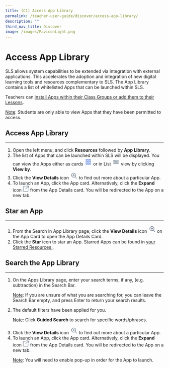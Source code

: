```yaml
---
title: (C1) Access App Library
permalink: /teacher-user-guide/discover/access-app-library/
description: ""
third_nav_title: Discover
image: /images/FaviconLight.png
---
```

<h1>Access App Library</h1>
<p>SLS allows system capabilities to be extended via integration with external applications. This accelerates the adoption and integration of new digital learning tools and resources complementary to SLS. The App Library contains a list of whitelisted Apps that can be launched within SLS.</p>
<p>Teachers can  <a target="_blank" href="/teacher-user-guide/organise/install-and-launch-apps/">install Apps within their Class Groups or add them to their Lessons</a>.
</p>
<p><u>Note</u>: Students are only able to view Apps that they have been permitted to access.</p>
<h2>Access App Library</h2>
<hr>
<ol>
<li>Open the left menu, and click <strong>Resources</strong> followed by <strong>App Library</strong>.</li>
<li>The list of Apps that can be launched within SLS will be displayed. You can view the Apps either as cards 
<img style="width:1.5rem; display: inline;" src="/images/Icons/Card.png"> or in List <img style="width:1.5rem; display: inline;" src="/images/Icons/List.svg"> view by clicking <strong>View by</strong>.</li>
<li>Click the <strong>View Details</strong> icon <img style="width:1.5rem; display: inline;" src="/images/Icons/ViewDetails.svg"> to find out more about a particular App.</li>
<li>To launch an App, click the App card. Alternatively, click the <strong>Expand</strong> icon
<img style="width:1.2rem; display: inline;" src="/images/Icons/external-link.svg"> from the App Details card. You will be redirected to the App on a new tab.
</li>
</ol>
<h2>Star an App</h2>
<hr>
<ol>
<li>From the Search in App Library page, click the <strong>View Details</strong> icon <img style="width:1.5rem; display: inline;" src="/images/Icons/ViewDetails.svg"> on the App Card to open the App Details Card.</li>
<li>Click the <strong>Star</strong> icon to star an App. Starred Apps can be found in <a target="_blank" href="/teacher-user-guide/organise/star-resources/">your Starred Resources </a>.</li>
</ol>
<h2>Search the App Library</h2>
<hr>
<ol>
<li>On the Apps Library page, enter your search terms, if any, (e.g. subtraction) in the Search Bar.
<p><u>Note</u>: If you are unsure of what you are searching for, you can leave the Search Bar empty, and press Enter to return your search results.</p>
</li><li>The default filters have been applied for you.<p><u>Note</u>: Click <strong>Guided Search</strong> to search for specific words/phrases.</p></li><li>Click the <strong>View Details</strong> icon <img style="width:1.5rem; display: inline;" src="/images/Icons/ViewDetails.svg"> to find out more about a particular App.</li>
<li>To launch an App, click the App card. Alternatively, click the <strong>Expand</strong> icon <img style="width:1.2rem; display: inline;" src="/images/Icons/external-link.svg"> from the App Details card. You will be redirected to the App on a new tab.
<p><u>Note</u>: You will need to enable pop-up in order for the App to launch.</p></li></ol>